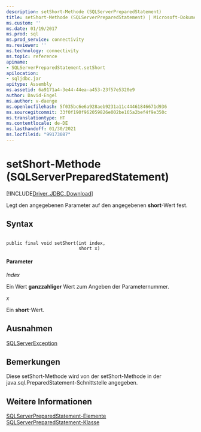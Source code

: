 ```yaml
---
description: setShort-Methode (SQLServerPreparedStatement)
title: setShort-Methode (SQLServerPreparedStatement) | Microsoft-Dokumentation
ms.custom: ''
ms.date: 01/19/2017
ms.prod: sql
ms.prod_service: connectivity
ms.reviewer: ''
ms.technology: connectivity
ms.topic: reference
apiname:
- SQLServerPreparedStatement.setShort
apilocation:
- sqljdbc.jar
apitype: Assembly
ms.assetid: 6a9171a4-3e44-44ea-a453-23f57e5320e9
author: David-Engel
ms.author: v-daenge
ms.openlocfilehash: 5f035bc6e6a928aeb9231a11c44461846671d936
ms.sourcegitcommit: 33f0f190f962059826e002be165a2bef4f9e350c
ms.translationtype: HT
ms.contentlocale: de-DE
ms.lasthandoff: 01/30/2021
ms.locfileid: "99173087"
---
```

# <a name="setshort-method-sqlserverpreparedstatement"></a>setShort-Methode (SQLServerPreparedStatement)
[!INCLUDE[Driver_JDBC_Download](../../../includes/driver_jdbc_download.md)]

  Legt den angegebenen Parameter auf den angegebenen **short**-Wert fest.  
  
## <a name="syntax"></a>Syntax  
  
```  
  
public final void setShort(int index,  
                           short x)  
```  
  
#### <a name="parameters"></a>Parameter  
 *Index*  
  
 Ein Wert **ganzzahliger** Wert zum Angeben der Parameternummer.  
  
 *x*  
  
 Ein **short**-Wert.  
  
## <a name="exceptions"></a>Ausnahmen  
 [SQLServerException](../../../connect/jdbc/reference/sqlserverexception-class.md)  
  
## <a name="remarks"></a>Bemerkungen  
 Diese setShort-Methode wird von der setShort-Methode in der java.sql.PreparedStatement-Schnittstelle angegeben.  
  
## <a name="see-also"></a>Weitere Informationen  
 [SQLServerPreparedStatement-Elemente](../../../connect/jdbc/reference/sqlserverpreparedstatement-members.md)   
 [SQLServerPreparedStatement-Klasse](../../../connect/jdbc/reference/sqlserverpreparedstatement-class.md)  
  
  
